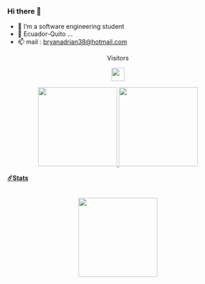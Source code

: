 ### Hi there 👋


- 🌱 I’m a software engineering student
- 💬 Ecuador-Quito ...
- 📫 mail : bryanadrian38@hotmail.com


 <div align="center">Visitors</div>
<div align="center">
 
  <img height="30em" src="https://profile-counter.glitch.me/Baio99/count.svg"/> <br />
</div>


<div align="center">
  <a href="https://github.com/Baio99">
  <img height="180em" src="https://github-readme-stats.vercel.app/api?username=Baio99&show_icons=true&theme=dracula&include_all_commits=true&count_private=true"/>
  <img height="180em" src="https://github-readme-stats.vercel.app/api/top-langs/?username=Baio99&layout=compact&langs_count=7&theme=github_dark"/>
</div>



<b>☄️Stats </b>

<div align="center">
    <br />
  <img height="180em" src="https://github-readme-streak-stats.herokuapp.com?user=Baio99&theme=github-dark&date_format=M%20j%5B%2C%20Y%5D" />
</summary>
</div>
